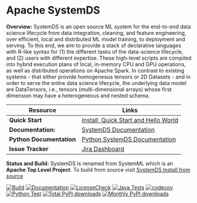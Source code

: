 <!--
{% comment %}
Licensed to the Apache Software Foundation (ASF) under one or more
contributor license agreements.  See the NOTICE file distributed with
this work for additional information regarding copyright ownership.
The ASF licenses this file to you under the Apache License, Version 2.0
(the "License"); you may not use this file except in compliance with
the License.  You may obtain a copy of the License at

http://www.apache.org/licenses/LICENSE-2.0

Unless required by applicable law or agreed to in writing, software
distributed under the License is distributed on an "AS IS" BASIS,
WITHOUT WARRANTIES OR CONDITIONS OF ANY KIND, either express or implied.
See the License for the specific language governing permissions and
limitations under the License.
{% end comment %}
-->

# Apache SystemDS

**Overview:** SystemDS is an open source ML system for the end-to-end data science lifecycle from data integration, cleaning,
and feature engineering, over efficient, local and distributed ML model training, to deployment and serving. To this
end, we aim to provide a stack of declarative languages with R-like syntax for (1) the different tasks of the data-science
lifecycle, and (2) users with different expertise. These high-level scripts are compiled into hybrid execution plans of
local, in-memory CPU and GPU operations, as well as distributed operations on Apache Spark. In contrast to existing
systems - that either provide homogeneous tensors or 2D Datasets - and in order to serve the entire data science lifecycle,
the underlying data model are DataTensors, i.e., tensors (multi-dimensional arrays) whose first dimension may have a
heterogeneous and nested schema.


Resource | Links
---------|------
**Quick Start** | [Install, Quick Start and Hello World](https://apache.github.io/systemds/site/install.html)
**Documentation:** | [SystemDS Documentation](https://apache.github.io/systemds/)
**Python Documentation** | [Python SystemDS Documentation](https://apache.github.io/systemds/api/python/index.html)
**Issue Tracker** | [Jira Dashboard](https://issues.apache.org/jira/secure/Dashboard.jspa?selectPageId=12335852)


**Status and Build:** SystemDS is renamed from SystemML which is an **Apache Top Level Project**.
To build from source visit [SystemDS Install from source](https://apache.github.io/systemds/site/install.html)
  
[![Build](https://github.com/apache/systemds/actions/workflows/build.yml/badge.svg?branch=main)](https://github.com/apache/systemds/actions/workflows/build.yml)
[![Documentation](https://github.com/apache/systemds/actions/workflows/documentation.yml/badge.svg?branch=main)](https://github.com/apache/systemds/actions/workflows/documentation.yml)
[![LicenseCheck](https://github.com/apache/systemds/actions/workflows/license.yml/badge.svg?branch=main)](https://github.com/apache/systemds/actions/workflows/license.yml)
[![Java Tests](https://github.com/apache/systemds/actions/workflows/javaTests.yml/badge.svg?branch=main)](https://github.com/apache/systemds/actions/workflows/javaTests.yml)
[![codecov](https://codecov.io/gh/evelina-gudauskayte/systemds/graph/badge.svg?token=DK8Z2AP5FV)](https://codecov.io/gh/evelina-gudauskayte/systemds)
[![Python Test](https://github.com/apache/systemds/actions/workflows/python.yml/badge.svg?branch=main)](https://github.com/apache/systemds/actions/workflows/python.yml)
[![Total PyPI downloads](https://static.pepy.tech/personalized-badge/systemds?units=abbreviation&period=total&left_color=grey&right_color=blue&left_text=Total%20PyPI%20Downloads)](https://pepy.tech/project/systemds)
[![Monthly PyPI downloads](https://static.pepy.tech/personalized-badge/systemds?units=abbreviation&left_color=grey&right_color=blue&left_text=Monthly%20PyPI%20Downloads)](https://pepy.tech/project/systemds)
